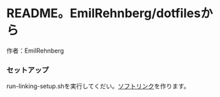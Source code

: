 # README。EmilRehnberg/dotfilesから
作者：EmilRehnberg

### セットアップ
run-linking-setup.shを実行してくだい。[ソフトリンク](http://ja.wikipedia.org/wiki/%E3%82%BD%E3%83%95%E3%83%88%E3%83%AA%E3%83%B3%E3%82%AF)を作ります。
